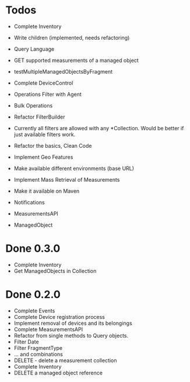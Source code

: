 # Todos

* Complete Inventory 
 * Write children (implemented, needs refactoring)
 * Query Language
 * GET supported measurements of a managed object
 * testMultipleManagedObjectsByFragment

* Complete DeviceControl
 * Operations Filter with Agent
 * Bulk Operations

* Refactor FilterBuilder
 * Currently all filters are allowed with any *Collection. Would be better if just available filters work.

* Refactor the basics, Clean Code
* Implement Geo Features
* Make available different environments (base URL)
* Implement Mass Retrieval of Measurements 
* Make it available on Maven
* Notifications
 * MeasurementsAPI
 * ManagedObject

# Done 0.3.0
* Complete Inventory
 * Get ManagedObjects in Collection
 

# Done 0.2.0

* Complete Events
* Complete Device registration process
* Implement removal of devices and its belongings
* Complete MeasurementsAPI
 * Refactor from single methods to Query objects. 
 * Filter Date
 * Filter FragmentType
 * ... and combinations
 * DELETE - delete a measurement collection
* Complete Inventory
 * DELETE a managed object reference